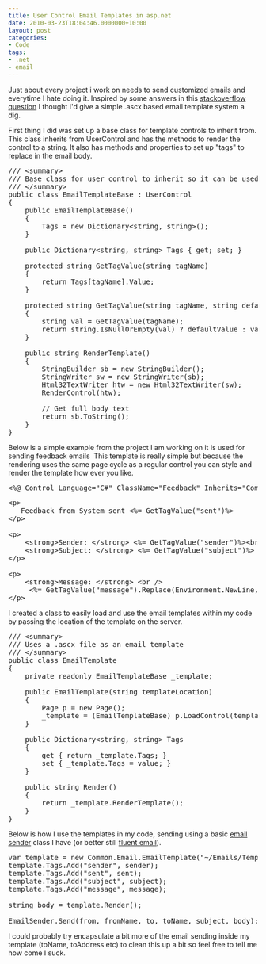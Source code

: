 ```yaml
---
title: User Control Email Templates in asp.net
date: 2010-03-23T18:04:46.0000000+10:00
layout: post
categories:
- Code
tags:
- .net
- email
---
```


Just about every project i work on needs to send customized emails and everytime I hate doing it. Inspired by some answers in this <a href="http://stackoverflow.com/questions/122784/hidden-net-base-class-library-classes/122967">stackoverflow question</a> I thought I'd give a simple .ascx based email template system a dig.

First thing I did was set up a base class for template controls to inherit from. This class inherits from UserControl and has the methods to render the control to a string. It also has methods and properties to set up "tags" to replace in the email body.
<pre class="prettyprint">/// &lt;summary&gt;
/// Base class for user control to inherit so it can be used as an email template
/// &lt;/summary&gt;
public class EmailTemplateBase : UserControl
{
    public EmailTemplateBase()
    {
        Tags = new Dictionary&lt;string, string&gt;();
    }

    public Dictionary&lt;string, string&gt; Tags { get; set; }

    protected string GetTagValue(string tagName)
    {
        return Tags[tagName].Value;
    }

    protected string GetTagValue(string tagName, string defaultValue)
    {
        string val = GetTagValue(tagName);
        return string.IsNullOrEmpty(val) ? defaultValue : val;
    }

    public string RenderTemplate()
    {
        StringBuilder sb = new StringBuilder();
        StringWriter sw = new StringWriter(sb);
        Html32TextWriter htw = new Html32TextWriter(sw);
        RenderControl(htw);

        // Get full body text
        return sb.ToString();
    }
}</pre>
Below is a simple example from the project I am working on it is used for sending feedback emails  This template is really simple but because the rendering uses the same page cycle as a regular control you can style and render the template how ever you like.
<pre class="prettyprint">&lt;%@ Control Language="C#" ClassName="Feedback" Inherits="Common.Email.EmailTemplateBase" %&gt;</pre>
<pre class="prettyprint">&lt;p&gt;
   Feedback from System sent &lt;%= GetTagValue("sent")%&gt;
&lt;/p&gt;

&lt;p&gt;
    &lt;strong&gt;Sender: &lt;/strong&gt; &lt;%= GetTagValue("sender")%&gt;&lt;br /&gt;
    &lt;strong&gt;Subject: &lt;/strong&gt; &lt;%= GetTagValue("subject")%&gt;
&lt;/p&gt;

&lt;p&gt;
    &lt;strong&gt;Message: &lt;/strong&gt; &lt;br /&gt;
     &lt;%= GetTagValue("message").Replace(Environment.NewLine, "&lt;br /&gt;")%&gt;
&lt;/p&gt;</pre>
I created a class to easily load and use the email templates within my code by passing the location of the template on the server.
<pre class="prettyprint">/// &lt;summary&gt;
/// Uses a .ascx file as an email template
/// &lt;/summary&gt;
public class EmailTemplate
{
    private readonly EmailTemplateBase _template;

    public EmailTemplate(string templateLocation)
    {
        Page p = new Page();
        _template = (EmailTemplateBase) p.LoadControl(templateLocation);
    }

    public Dictionary&lt;string, string&gt; Tags
    {
        get { return _template.Tags; }
        set { _template.Tags = value; }
    }

    public string Render()
    {
        return _template.RenderTemplate();
    }
}</pre>
Below is how I use the templates in my code, sending using a basic <a title="c# email sender" href="http://lukencode.com/2010/04/08/synchronous-asynchronous-email-sender/">email sender</a> class I have (or better still <a title=".net fluent emal" href="http://lukencode.com/2010/04/11/fluent-email-in-net/">fluent email</a>).
<pre class="prettyprint">var template = new Common.Email.EmailTemplate("~/Emails/Templates/Feedback.ascx");
template.Tags.Add("sender", sender);
template.Tags.Add("sent", sent);
template.Tags.Add("subject", subject);
template.Tags.Add("message", message);

string body = template.Render();

EmailSender.Send(from, fromName, to, toName, subject, body);</pre>
I could probably try encapsulate a bit more of the email sending inside my template (toName, toAddress etc) to clean this up a bit so feel free to tell me how come I suck.